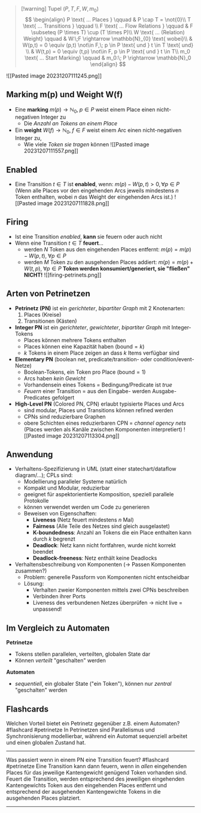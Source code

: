 > [!warning] Tupel $(P, T, F, W, m_0)$
> $$
\begin{align}
P \text{ … Places } \qquad & P \cap T = \not{0}\\
T \text{ … Transitions } \qquad \\
F \text{ … Flow Relations } \qquad & F \subseteq (P \times T) \cup (T \times P)\\
W \text{ … (Relation) Weight} \qquad & W:\;F \rightarrow \mathbb{N}_{0} \text{ wobei}\\
& W(p,t) = 0 \equiv (p,t) \not\in F,\; p \in P \text{ und } t \in T \text{ und} \\
& W(t,p) = 0 \equiv (t,p) \not\in F, p \in P \text{ und } t \in T\\
m_0 \text{ … Start Marking} \qquad & m_0:\; P \rightarrow \mathbb{N}_0
\end{align}
$$

![[Pasted image 20231207111245.png]]

## Marking m(p) und Weight W(f)
- Eine **marking** $m(p) \rightarrow \mathbb{N}_0,\; p \in P$ weist einem Place einen nicht-negativen Integer zu
	- Die *Anzahl an Tokens an einem Place*
- Ein **weight** $W(f) \rightarrow \mathbb{N}_0, \; f \in F$ weist einem Arc einen nicht-negativen Integer zu,
	- Wie viele *Token sie tragen* können
![[Pasted image 20231207111557.png]]

## Enabled
- Eine Transition $t \in T$ ist **enabled**, wenn:
	$m(p) - W(p,t) > 0, \forall p \in P$
(Wenn alle Places vor den eingehenden Arcs jeweils mindestens $n$ Token enthalten, 
wobei $n$ das Weight der eingehenden Arcs ist.)
![[Pasted image 20231207111828.png]]


## Firing
- Ist eine Transition *enabled*, **kann** sie feuern oder auch nicht
- Wenn eine Transition $t \in T$ **feuert**...
	- werden $N$ Token aus den eingehenden Places entfernt: $m(p) = m(p) - W(p,t),\; \forall p \in P$
	- werden $M$ Token zu den ausgehenden Places addiert: $m(p) = m(p) + W(t, p), \; \forall p \in P$
**Token werden konsumiert/generiert, sie "fließen" NICHT!**
![[firing-petrinets.png]]


## Arten von Petrinetzen
- **Petrinetz (PN)** ist ein *gerichteter*, *bipartiter Graph* mit 2 Knotenarten:
	1. Places (Kreise)
	2. Transitionen (Kästen)
- **Integer PN** ist ein *gerichteter*, *gewichteter*, *bipartiter Graph* mit Integer-Tokens
	- Places können mehrere Tokens enthalten
	- Places können eine Kapazität haben ($\text{bound} = k$)
	- $k$ Tokens in einem Place zeigen an dass $k$ Items verfügbar sind
- **Elementary PN** (boolean net, predicate/transition- oder condition/event-Netze)
	- Boolean-Tokens, ein Token pro Place ($\text{bound} = 1$)
	- Arcs haben *kein Gewicht*
	- Vorhandensein eines Tokens = Bedingung/Predicate ist $true$
	- *Feuern* einer Transition = aus den Eingabe- werden Ausgabe-Predicates gefolgert
- **High-Level PN** (Colored PN, CPN) erlaubt typisierte Places und Arcs
	- sind modular, Places und Transitions können refined werden
	- CPNs sind reduzierbare Graphen
	- obere Schichten eines reduzierbaren CPN = *channel agency nets* (Places werden als Kanäle zwischen Komponenten interpretiert)
	![[Pasted image 20231207113304.png]]

## Anwendung
- Verhaltens-Spezifizierung in UML (statt einer statechart/dataflow diagram/...); CPLs sind:
	- Modellierung paralleler Systeme natürlich
	- Kompakt und Modular, reduzierbar
	- geeignet für aspektorientierte Komposition, speziell parallele Protokolle
	- können verwendet werden um Code zu generieren
	- Beweisen von Eigenschaften:
		- **Liveness** (Netz feuert mindestens $n$ Mal)
		- **Fairness** (Alle Teile des Netzes sind gleich ausgelastet)
		- **K-boundedness**: Anzahl an Tokens die ein Place enthalten kann durch $k$ begrenzt
		- **Deadlock**: Netz kann nicht fortfahren, wurde nicht korrekt beendet
		- **Deadlock-freeness**: Netz enthält keine Deadlocks
- Verhaltensbeschreibung von Komponenten (-> Passen Komponenten zusammen?)
	- Problem: generelle Passform von Komponenten nicht entscheidbar
	- Lösung:
		- Verhalten zweier Komponenten mittels zwei CPNs beschreiben
		- Verbinden ihrer Ports
		- Liveness des verbundenen Netzes überprüfen -> nicht live = unpassend!


## Im Vergleich zu Automaten
**Petrinetze**
- Tokens stellen parallelen, verteilten, globalen State dar
- Können *verteilt* "geschalten" werden

**Automaten**
- *sequentiell*, ein globaler State ("ein Token"), können nur *zentral* "geschalten" werden

## Flashcards

Welchen Vorteil bietet ein Petrinetz gegenüber z.B. einem Automaten? #flashcard #petrinetze
In Petrinetzen sind Parallelismus und Synchronisierung modellierbar, während ein Automat sequenziell arbeitet und einen globalen Zustand hat.
- - -
Was passiert wenn in einem PN eine Transition feuert? #flashcard #petrinetze
Eine Transition kann dann feuern, wenn in *allen* eingehenden Places für das jeweilige Kantengewicht genügend Token vorhanden sind.
Feuert die Transition, werden entsprechend des jeweiligen eingehenden Kantengewichts Token aus den eingehenden Places entfernt und entsprechend der ausgehenden Kantengewichte Tokens in die ausgehenden Places platziert.
- - -
